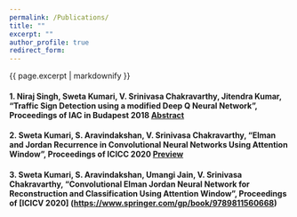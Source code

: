```yaml
---
permalink: /Publications/
title: ""
excerpt: ""
author_profile: true
redirect_form:
---
```


{{ page.excerpt | markdownify }}

#### 1. Niraj Singh, Sweta Kumari, V. Srinivasa Chakravarthy, Jitendra Kumar, “Traffic Sign Detection using a modified Deep Q Neural Network”, Proceedings of IAC in Budapest 2018 [Abstract](https://drive.google.com/file/d/0B44RoD4y5Eo4VDhLZ1Y4MUNYNHEyNmd3SWNxVnBxUFhrbzg0/view)

#### 2. Sweta Kumari, S. Aravindakshan, V. Srinivasa Chakravarthy, “Elman and Jordan Recurrence in Convolutional Neural Networks Using Attention Window”, Proceedings of ICICC 2020 [Preview](https://www.springer.com/gp/book/9789811551123)

#### 3. Sweta Kumari, S. Aravindakshan, Umangi Jain, V. Srinivasa Chakravarthy, “Convolutional Elman Jordan Neural Network for Reconstruction and Classification Using Attention Window”, Proceedings of [ICICV 2020] (https://www.springer.com/gp/book/9789811560668)


